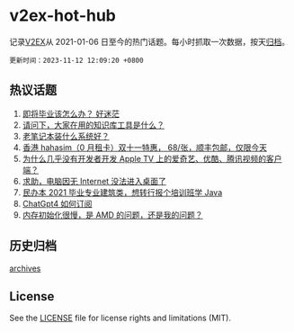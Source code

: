 # v2ex-hot-hub

 记录[V2EX](https://www.v2ex.com/)从 2021-01-06 日至今的热门话题。每小时抓取一次数据，按天[归档](archives)。

`更新时间：2023-11-12 12:09:20 +0800`

## 热议话题

1. [即将毕业该怎么办？ 好迷茫](https://www.v2ex.com/t/990904)
1. [请问下，大家在用的知识库工具是什么？](https://www.v2ex.com/t/990924)
1. [老笔记本装什么系统好？](https://www.v2ex.com/t/990984)
1. [香港 hahasim（0 月租卡）双十一特惠， 68/张，顺丰包邮，仅限今天](https://www.v2ex.com/t/990927)
1. [为什么几乎没有开发者开发 Apple TV 上的爱奇艺、优酷、腾讯视频的客户端？](https://www.v2ex.com/t/990905)
1. [求助，电脑因无 Internet 没法进入桌面了](https://www.v2ex.com/t/990929)
1. [民办本 2021 毕业专业建筑类，想转行报个培训班学 Java](https://www.v2ex.com/t/990952)
1. [ChatGpt4 如何订阅](https://www.v2ex.com/t/990944)
1. [内存初始化很慢，是 AMD 的问题，还是我的问题？](https://www.v2ex.com/t/990910)

## 历史归档

[archives](archives)

## License

See the [LICENSE](LICENSE) file for license rights and limitations (MIT).
